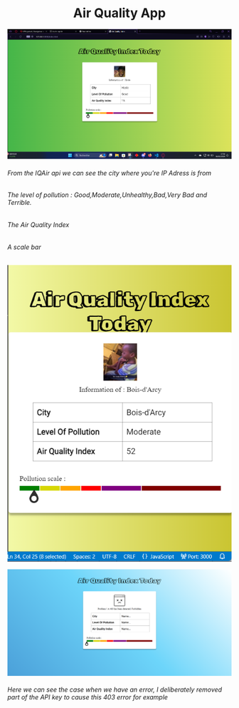 <h1 align="center"> Air Quality App </h1>
  
![](ressources/hasle.png)

###### From the IQAir api we can see the city where you're IP Adress is from
###### The level of pollution : Good,Moderate,Unhealthy,Bad,Very Bad and Terrible.
###### The Air Quality Index
###### A scale bar

![](ressources/medium.png)

![error case 403](ressources/error_403.png)

###### Here we can see the case when we have an error, I deliberately removed part of the API key to cause this 403 error for example

